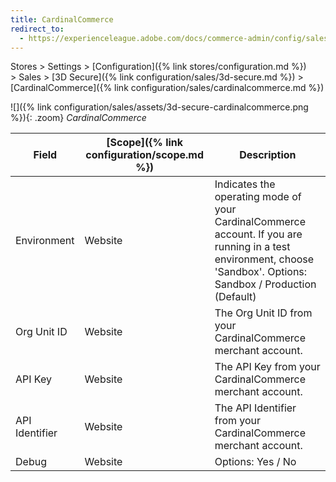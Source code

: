 ```yaml
---
title: CardinalCommerce
redirect_to:
  - https://experienceleague.adobe.com/docs/commerce-admin/config/sales/3d-secure.html
---
```


Stores > Settings > [Configuration]({% link stores/configuration.md %}) > Sales > [3D Secure]({% link configuration/sales/3d-secure.md %}) > [CardinalCommerce]({% link configuration/sales/cardinalcommerce.md %})

![]({% link configuration/sales/assets/3d-secure-cardinalcommerce.png %}){: .zoom}
_CardinalCommerce_

|Field|[Scope]({% link configuration/scope.md %})|Description|
|--- |--- |--- |
|Environment|Website|Indicates the operating mode of your CardinalCommerce account. If you are running in a test environment, choose 'Sandbox'. Options: Sandbox / Production (Default) |
|Org Unit ID|Website|The Org Unit ID from your CardinalCommerce merchant account.|
|API Key|Website|The API Key from your CardinalCommerce merchant account.|
|API Identifier|Website|The API Identifier from your CardinalCommerce merchant account.|
|Debug|Website|Options: Yes / No|